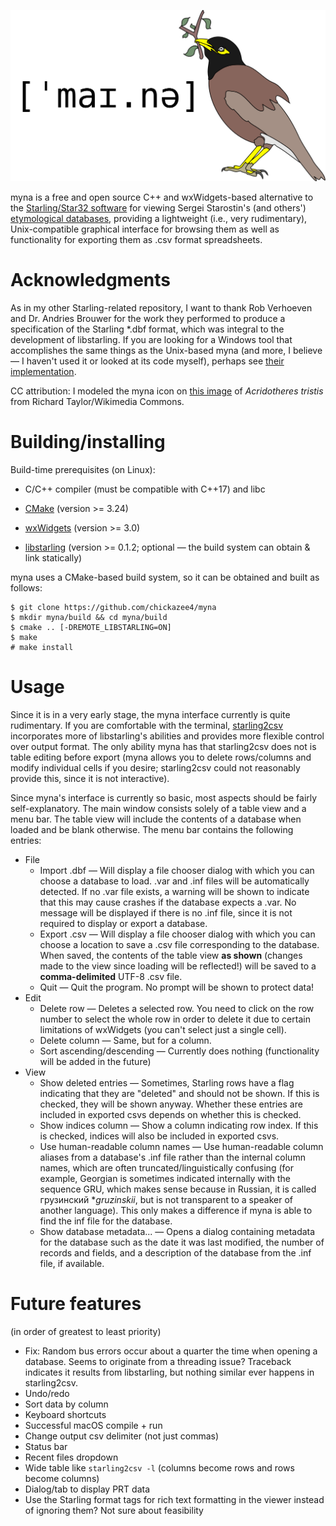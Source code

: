 ![myna logo](https://raw.githubusercontent.com/chickazee4/myna/main/gfx/logo_master.svg)

myna is a free and open source C++ and wxWidgets-based alternative to the [Starling/Star32 software](https://starlingdb.org/downl.php?lan=en#soft) for viewing Sergei Starostin's (and others') [etymological databases](https://starling.rinet.ru/downl.php), providing a lightweight (i.e., very rudimentary), Unix-compatible graphical interface for browsing them as well as functionality for exporting them as .csv format spreadsheets.

# Acknowledgments

As in my other Starling-related repository, I want to thank Rob Verhoeven and Dr. Andries Brouwer for the work they performed to produce a specification of the Starling *.dbf format, which was integral to the development of libstarling. If you are looking for a Windows tool that accomplishes the same things as the Unix-based myna (and more, I believe — I haven't used it or looked at its code myself), perhaps see [their implementation](https://github.com/rhaver/starling).

CC attribution: I modeled the myna icon on [this image](https://commons.wikimedia.org/wiki/File:Acridotheres_tristis_-Sydney,_Australia-8.jpg) of *Acridotheres tristis* from Richard Taylor/Wikimedia Commons.

# Building/installing

Build-time prerequisites (on Linux):

* C/C++ compiler (must be compatible with C++17) and libc

* [CMake](https://cmake.org) (version >= 3.24)

* [wxWidgets](https://www.wxwidgets.org) (version >= 3.0)

* [libstarling](https://github.com/chickazee4/starling) (version >= 0.1.2; optional — the build system can obtain & link statically)

myna uses a CMake-based build system, so it can be obtained and built as follows:

    $ git clone https://github.com/chickazee4/myna
    $ mkdir myna/build && cd myna/build
    $ cmake .. [-DREMOTE_LIBSTARLING=ON]
    $ make
    # make install

# Usage

Since it is in a very early stage, the myna interface currently is quite rudimentary. If you are comfortable with the terminal, [starling2csv](https://github.com/chickazee4/starling) incorporates more of libstarling's abilities and provides more flexible control over output format. The only ability myna has that starling2csv does not is table editing before export (myna allows you to delete rows/columns and modify individual cells if you desire; starling2csv could not reasonably provide this, since it is not interactive).

Since myna's interface is currently so basic, most aspects should be fairly self-explanatory. The main window consists solely of a table view and a menu bar. The table view will include the contents of a database when loaded and be blank otherwise. The menu bar contains the following entries:

* File
  - Import .dbf — Will display a file chooser dialog with which you can choose a database to load. .var and .inf files will be automatically detected. If no .var file exists, a warning will be shown to indicate that this may cause crashes if the database expects a .var. No message will be displayed if there is no .inf file, since it is not required to display or export a database.
  - Export .csv — Will display a file chooser dialog with which you can choose a location to save a .csv file corresponding to the database. When saved, the contents of the table view **as shown** (changes made to the view since loading will be reflected!) will be saved to a **comma-delimited** UTF-8 .csv file.
  - Quit — Quit the program. No prompt will be shown to protect data!
* Edit
  - Delete row — Deletes a selected row. You need to click on the row number to select the whole row in order to delete it due to certain limitations of wxWidgets (you can't select just a single cell).
  - Delete column — Same, but for a column.
  - Sort ascending/descending — Currently does nothing (functionality will be added in the future)
* View
  - Show deleted entries — Sometimes, Starling rows have a flag indicating that they are "deleted" and should not be shown. If this is checked, they will be shown anyway. Whether these entries are included in exported csvs depends on whether this is checked.
  - Show indices column — Show a column indicating row index. If this is checked, indices will also be included in exported csvs.
  - Use human-readable column names — Use human-readable column aliases from a database's .inf file rather than the internal column names, which are often truncated/linguistically confusing (for example, Georgian is sometimes indicated internally with the sequence GRU, which makes sense because in Russian, it is called грузинский **gruzinskii*, but is not transparent to a speaker of another language). This only makes a difference if myna is able to find the inf file for the database.
  - Show database metadata... — Opens a dialog containing metadata for the database such as the date it was last modified, the number of records and fields, and a description of the database from the .inf file, if available.

# Future features

(in order of greatest to least priority)

* Fix: Random bus errors occur about a quarter the time when opening a database. Seems to originate from a threading issue? Traceback indicates it results from libstarling, but nothing similar ever happens in starling2csv.
* Undo/redo
* Sort data by column
* Keyboard shortcuts
* Successful macOS compile + run
* Change output csv delimiter (not just commas)
* Status bar
* Recent files dropdown
* Wide table like `starling2csv -l` (columns become rows and rows become columns)
* Dialog/tab to display PRT data
* Use the Starling format tags for rich text formatting in the viewer instead of ignoring them? Not sure about feasibility
